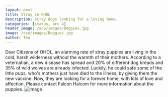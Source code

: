 ```yaml
---
layout: post
title: Stray in OHOL
description: Stray dogs looking for a loving home.
categories: [status, arc 4]
header_image: /ace/images/Doggies.jpg
image: /ace/images/Doggies.jpg
author: Tea
---
```


Dear Citizens of OHOL, an alarming rate of stray puppies are living in the cold, harsh wilderness without the warmth of their mothers. According to a veternatian, a new disease has spread and 20% of different dog breads and 35% of wild wolves are already infected. Luckily, he could safe some of the little pups, who's mothers just have died to the illness, by giving them the new vaccine. Now, they are looking for a forever home, with lots of love and affection. Please contact Falcon Halcom for more information about the puppies. 
![image](/ace/images/Doggies.jpg)